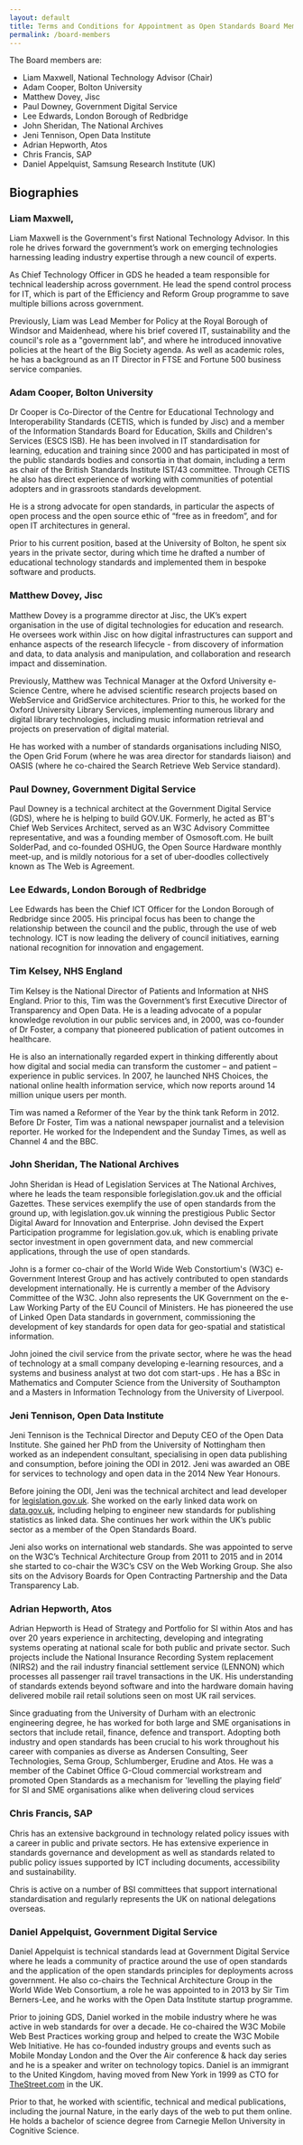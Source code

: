 ```yaml
---
layout: default
title: Terms and Conditions for Appointment as Open Standards Board Member
permalink: /board-members
---
```


The Board members are:

* Liam Maxwell, National Technology Advisor (Chair)
* Adam Cooper, Bolton University
* Matthew Dovey, Jisc
* Paul Downey, Government Digital Service
* Lee Edwards, London Borough of Redbridge
* John Sheridan, The National Archives
* Jeni Tennison, Open Data Institute
* Adrian Hepworth, Atos
* Chris Francis, SAP
* Daniel Appelquist,  Samsung Research Institute (UK)

## Biographies

### Liam Maxwell,

Liam Maxwell is the Government's first National Technology Advisor. In this role he drives forward the government’s work on emerging technologies harnessing leading industry expertise through a new council of experts.

As Chief Technology Officer in GDS he headed a team  responsible for technical leadership across government. He lead the spend control process for IT, which is part of the Efficiency and Reform Group programme to save multiple billions across government.

Previously, Liam was Lead Member for Policy at the Royal Borough of Windsor and Maidenhead, where his brief covered IT, sustainability and the council's role as a "government lab", and where he introduced innovative policies at the heart of the Big Society agenda. As well as academic roles, he has a background as an IT Director in FTSE and Fortune 500 business service companies.

### Adam Cooper, Bolton University

Dr Cooper is Co-Director of the Centre for Educational Technology and Interoperability Standards (CETIS, which is funded by Jisc) and a member of the Information Standards Board for Education, Skills and Children's Services (ESCS ISB). He has been involved in IT standardisation for learning, education and training since 2000 and has participated in most of the public standards bodies and consortia in that domain, including a term as chair of the British Standards Institute IST/43 committee. Through CETIS he also has direct experience of working with communities of potential adopters and in grassroots standards development.

He is a strong advocate for open standards, in particular the aspects of open process and the open source ethic of “free as in freedom”, and for open IT architectures in general.

Prior to his current position, based at the University of Bolton, he spent six years in the private sector, during which time he drafted a number of educational technology standards and implemented them in bespoke software and products.

### Matthew Dovey, Jisc

Matthew Dovey is a programme director at Jisc, the UK’s expert organisation in the use of digital technologies for education and research. He oversees work within Jisc on how digital infrastructures can support and enhance aspects of the research lifecycle - from discovery of information and data, to data analysis and manipulation, and collaboration and research impact and dissemination.

Previously, Matthew was Technical Manager at the Oxford University e-Science Centre, where he advised scientific research projects based on WebService and GridService architectures. Prior to this, he worked for the Oxford University Library Services, implementing numerous library and digital library technologies, including music information retrieval and projects on preservation of digital material.

He has worked with a number of standards organisations including NISO, the Open Grid Forum (where he was area director for standards liaison) and OASIS (where he co-chaired the Search Retrieve Web Service standard).

### Paul Downey, Government Digital Service

Paul Downey is a technical architect at the Government Digital Service (GDS), where he is helping to build GOV.UK. Formerly, he acted as BT's Chief Web Services Architect, served as an W3C Advisory Committee representative, and was a founding member of Osmosoft.com. He built SolderPad, and co-founded OSHUG, the Open Source Hardware monthly meet-up, and is mildly notorious for a set of uber-doodles collectively known as The Web is Agreement.

### Lee Edwards, London Borough of Redbridge

Lee Edwards has been the Chief ICT Officer for the London Borough of Redbridge since 2005. His principal focus has been to change the relationship between the council and the public, through the use of web technology. ICT is now leading the delivery of council initiatives, earning national recognition for innovation and engagement.

### Tim Kelsey, NHS England

Tim Kelsey is the National Director of Patients and Information at NHS England. Prior to this, Tim was the Government’s first Executive Director of Transparency and Open Data. He is a leading advocate of a popular knowledge revolution in our public services and, in 2000, was co-founder of Dr Foster, a company that pioneered publication of patient outcomes in healthcare.

He is also an internationally regarded expert in thinking differently about how digital and social media can transform the customer – and patient – experience in public services. In 2007, he launched NHS Choices, the national online health information service, which now reports around 14 million unique users per month.

Tim was named a Reformer of the Year by the think tank Reform in 2012. Before Dr Foster, Tim was a national newspaper journalist and a television reporter. He worked for the Independent and the Sunday Times, as well as Channel 4 and the BBC.

### John Sheridan, The National Archives

John Sheridan is Head of Legislation Services at The National Archives, where he leads the team responsible forlegislation.gov.uk and the official Gazettes. These services exemplify the use of open standards from the ground up, with legislation.gov.uk winning the prestigious Public Sector Digital Award for Innovation and Enterprise. John devised the Expert Participation programme for legislation.gov.uk, which is enabling private sector investment in open government data, and new commercial applications, through the use of open standards.

John is a former co-chair of the World Wide Web Constortium's (W3C) e-Government Interest Group and has actively contributed to open standards development internationally. He is currently a member of the Advisory Committee of the W3C. John also represents the UK Government on the e-Law Working Party of the EU Council of Ministers. He has pioneered the use of Linked Open Data standards in government, commissioning the development of key standards for open data for geo-spatial and statistical information.

John joined the civil service from the private sector, where he was the head of technology at a small company developing e-learning resources, and a systems and business analyst at two dot com start-ups . He has a BSc in Mathematics and Computer Science from the University of Southampton and a Masters in Information Technology from the University of Liverpool.

### Jeni Tennison, Open Data Institute

Jeni Tennison is the Technical Director and Deputy CEO of the Open Data Institute. She gained her PhD from the University of Nottingham then worked as an independent consultant, specialising in open data publishing and consumption, before joining the ODI in 2012. Jeni was awarded an OBE for services to technology and open data in the 2014 New Year Honours.<br>

Before joining the ODI, Jeni was the technical architect and lead developer for <a href="http://legislation.gov.uk">legislation.gov.uk</a>. She worked on the early linked data work on <a href="http://data.gov.uk">data.gov.uk</a>, including helping to engineer new standards for publishing statistics as linked data. She continues her work within the UK’s public sector as a member of the Open Standards Board.

Jeni also works on international web standards. She was appointed to serve on the W3C’s Technical Architecture Group from 2011 to 2015 and in 2014 she started to co-chair the W3C’s CSV on the Web Working Group. She also sits on the Advisory Boards for Open Contracting Partnership and the Data Transparency Lab.

### Adrian Hepworth, Atos

Adrian Hepworth is Head of Strategy and Portfolio for SI within Atos and has over 20 years experience in architecting, developing and integrating systems operating at national scale for both public and private sector. Such projects include the National Insurance Recording System replacement (NIRS2) and the rail industry financial settlement service (LENNON) which processes all passenger rail travel transactions in the UK. His understanding of standards extends beyond software and into the hardware domain having delivered mobile rail retail solutions seen on most UK rail services.

Since graduating from the University of Durham with an electronic engineering degree, he has worked for both large and SME organisations in sectors that include retail, finance, defence and transport. Adopting both industry and open standards has been crucial to his work throughout his career with companies as diverse as Andersen Consulting, Seer Technologies, Sema Group, Schlumberger, Erudine and Atos. He was a member of the Cabinet Office G-Cloud commercial workstream and promoted Open Standards as a mechanism for 'levelling the playing field’ for SI and SME organisations alike when delivering cloud services

### Chris Francis, SAP

Chris has an extensive background in technology related policy issues with a career in public and private sectors.  He has extensive experience in standards governance and development as well as standards related to public policy issues supported by ICT including documents, accessibility and sustainability.  

Chris is active on a number of BSI committees that support international standardisation and regularly represents the UK on national delegations overseas.

### Daniel Appelquist, Government Digital Service

Daniel Appelquist is technical standards lead at Government Digital Service where he leads a community of practice around the use of open standards and the application of the open standards principles for deployments across government. He also co-chairs the Technical Architecture Group in the World Wide Web Consortium, a role he was appointed to in 2013 by Sir Tim Berners-Lee, and he works with the Open Data Institute startup programme.

Prior to joining GDS, Daniel worked in the mobile industry where he was active in web standards for over a decade. He co-chaired the W3C Mobile Web Best Practices working group and helped to create the W3C Mobile Web Initiative. He has co-founded industry groups and events such as Mobile Monday London and the Over the Air conference &amp; hack day series and he is a speaker and writer on technology topics. Daniel is an immigrant to the United Kingdom, having moved from New York in 1999 as CTO for <a href="http://thestreet.com/">TheStreet.com</a> in the UK.

Prior to that, he worked with scientific, technical and medical publications, including the journal Nature, in the early days of the web to put them online. He holds a bachelor of science degree from Carnegie Mellon University in Cognitive Science.
